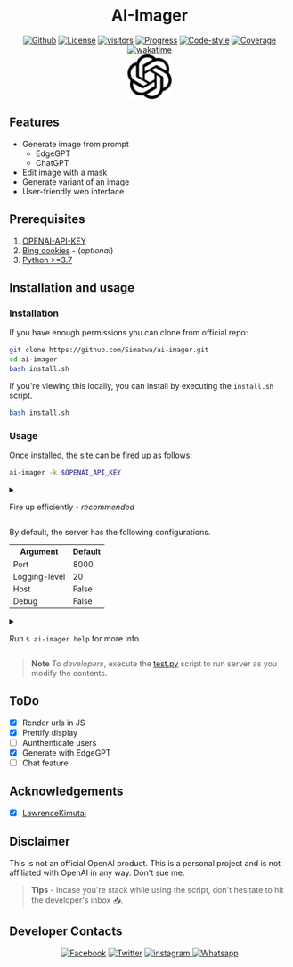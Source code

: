 <h1 align="center">AI-Imager</h1>
<p align="center">
<a href="https://github.com/Simatwa/ai-imager"><img src="https://img.shields.io/static/v1?label=Github&message=passing&logo=github&color=green" alt="Github"/></a>
<a href="https://github.com/Simatwa/ai-imager/raw/main/LICENSE"><img src="https://img.shields.io/static/v1?label=License&message=GNU v3.0&logo=license&color=yellow" alt="License"/></a>
<a href="#"><img src="https://visitor-badge.glitch.me/badge?page_id=Simatwa.ai_imager&left_color=lime&right_color=red&left_text=Visitors" alt="visitors"></a>
<a href="#"><img src="https://img.shields.io/static/v1?label=Development&message=Beta&color=Orange&logo=progress" alt="Progress"/></a>
<a href="#"><img src="https://img.shields.io/static/v1?label=Code Style&message=Black&color=black&logo=Black" alt="Code-style"/></a>
<a href="#"><img src="https://img.shields.io/static/v1?label=Coverage&message=80%&color=green" alt="Coverage"/></a>
<a href="https://wakatime.com/badge/github/Simatwa/ai-imager"><img src="https://wakatime.com/badge/github/Simatwa/ai-imager.svg" alt="wakatime"></a><br>
<img align="center" width='80px' height='auto' src="https://github.com/Simatwa/ai-imager/raw/main/contents/static/image/favicon.svg" alt="Logo"/>
</p>

## Features 

- Generate image from prompt
  - EdgeGPT
  - ChatGPT
- Edit image with a mask
- Generate variant of an image
- User-friendly web interface

## Prerequisites

1. [OPENAI-API-KEY](https://platform.openai.com/account/api-keys)
2. [Bing cookies](bing.com) - (*optional*)
3. [Python >=3.7](Python.org)

## Installation and usage

### Installation

If you have enough permissions you can clone from official repo:

```sh
git clone https://github.com/Simatwa/ai-imager.git
cd ai-imager
bash install.sh
```

If you're viewing this locally, you can install by executing the `install.sh` script.
 
 ```sh
bash install.sh
```

### Usage

Once installed, the site can be fired up as follows:

```sh
ai-imager -k $OPENAI_API_KEY
```

<details>

<summary>

Fire up efficiently - *recommended*

</summary>

- Make **KEY** an environment variable

```sh
export OPENAI_API_KEY=<Your-OPENAI-API-KEY>
```

- Fire up the server - `$ ai-imager`

- If yout want to use Bing's model, you have to parse the path to the cookie file during start up introduced by `-cf <path-to-cookie-file.json`.

- Review [how to get the cookie file.](https://github.com/acheong08/EdgeGPT#getting-authentication-require)

</details>

By default,  the server has the following configurations.

<table align="center">
    <tr>
        <th>Argument</th>
        <th>Default</th>
    </tr>
    <tr>
        <td>Port</td>
        <td>8000</td>
    </tr>
    <tr>
        <td>Logging-level</td>
        <td>20</td>
    </tr>
    <tr>
        <td>Host</td>
        <td>False</td>
    </tr>
    <tr>
        <td>Debug</td>
        <td>False</td>
    </tr>
</table>

<details>

<summary>

Run `$ ai-imager help` for more info.

</summary>

```

usage: ai-imager [-h] [-v] [-k KEY] [-kp KEY_PATH] [-l 10-50] [-o OUTPUT]
                 [--host] [--debug]
                 [port ...]

Manipulate images with OpenAI's model

positional arguments:
  port                  Port to start the server

options:
  -h, --help            show this help message and exit
  -v, --version         show program's version number and exit
  -k KEY, --key KEY     OpenAI's API key
  -kp KEY_PATH, --key-path KEY_PATH
                        Path to OpenAI-API-KEY path
  -l 10-50, --logging-level 10-50
                        Log level of the app
  -o OUTPUT, --output OUTPUT
                        Filepath to log to
  --host                Host the site on LAN
  --debug               Start as debugging server

```

</details>

> **Note** To *developers*, execute the [test.py](test.py) script to run server as you modify the contents.

## ToDo

- [x] Render urls in JS
- [x] Prettify display
- [ ] Aunthenticate users
- [x] Generate with EdgeGPT
- [ ] Chat feature

## Acknowledgements

- [x] [LawrenceKimutai](https://github.com/LawrenceKimutai)
<!--
### Contributors

This project exists thanks to all the people who contribute.

<a href="https://github.com/Simatwa/ai-imager/graphs/contributors">
<img src="https://contrib.rocks/image?repo=Simatwa/ai-imager" />
</a>
-->

## Disclaimer

This is not an official OpenAI product. This is a personal project and is not affiliated with OpenAI in any way. Don't sue me.

> **Tips** - Incase you're stack while using the script, don't hesitate to hit the developer's inbox 📥.

## Developer Contacts

<p align='center'>
<a href="https://facebook.com/beny.carl.3"><img alt="Facebook" src="https://img.shields.io/static/v1?logo=facebook&message=Inbox&color=blue&label=Facebook"/></a>
<a href="https://twitter.com/Smartwa_Caleb"><img alt="Twitter" src="https://img.shields.io/static/v1?logo=twitter&message=DM&color=cyan&label=Twitter"/></a>
<a href="http://instagram.com/smartwa_caleb"><img alt="instagram" src="https://img.shields.io/static/v1?logo=instagram&message=DM&color=pink&label=Instagram"/>
<a href="https://wa.me/254774304553?text=Hi *Smartwa*, I need help with *ai-imager* script ..."><img alt='Whatsapp' src="https://img.shields.io/static/v1?logo=whatsapp&message=Inbox&color=green&label=WhatsApp"/></a>